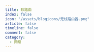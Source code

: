 ```yaml
---
title: 软路由
index: false
icon: "/assets/blogicons/无线路由器.png"
article: false
timeline: false
comment: false
category:
  - 网络
---
```


<div class="catalog-display-container">
  <Catalog hideHeading />
</div>
